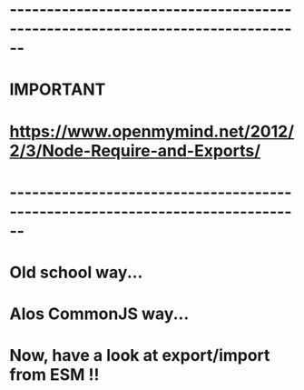 # ------------------------------------------------------------------------------
# IMPORTANT
# https://www.openmymind.net/2012/2/3/Node-Require-and-Exports/
# ------------------------------------------------------------------------------
# Old school way...
# Alos CommonJS way...
# Now, have a look at export/import from ESM !!
